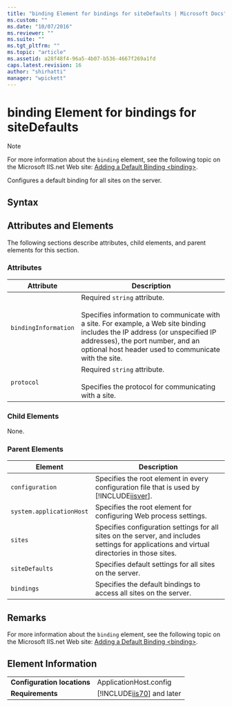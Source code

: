 ```yaml
---
title: "binding Element for bindings for siteDefaults | Microsoft Docs"
ms.custom: ""
ms.date: "10/07/2016"
ms.reviewer: ""
ms.suite: ""
ms.tgt_pltfrm: ""
ms.topic: "article"
ms.assetid: a28f48f4-96a5-4b07-b536-4667f269a1fd
caps.latest.revision: 16
author: "shirhatti"
manager: "wpickett"
---
```

# binding Element for bindings for siteDefaults
> [!NOTE]
>  For more information about the `binding` element, see the following topic on the Microsoft IIS.net Web site: [Adding a Default Binding \<binding>](http://www.iis.net/ConfigReference/system.applicationHost/sites/siteDefaults/bindings/binding).  
  
 Configures a default binding for all sites on the server.  
  
## Syntax  
  
## Attributes and Elements  
 The following sections describe attributes, child elements, and parent elements for this section.  
  
### Attributes  
  
|Attribute|Description|  
|---------------|-----------------|  
|`bindingInformation`|Required `string` attribute.<br /><br /> Specifies information to communicate with a site. For example, a Web site binding includes the IP address (or unspecified IP addresses), the port number, and an optional host header used to communicate with the site.|  
|`protocol`|Required `string` attribute.<br /><br /> Specifies the protocol for communicating with a site.|  
  
### Child Elements  
 None.  
  
### Parent Elements  
  
|Element|Description|  
|-------------|-----------------|  
|`configuration`|Specifies the root element in every configuration file that is used by [!INCLUDE[iisver](../../reference/admin/includes/iisver-md.md)].|  
|`system.applicationHost`|Specifies the root element for configuring Web process settings.|  
|`sites`|Specifies configuration settings for all sites on the server, and includes settings for applications and virtual directories in those sites.|  
|`siteDefaults`|Specifies default settings for all sites on the server.|  
|`bindings`|Specifies the default bindings to access all sites on the server.|  
  
## Remarks  
 For more information about the `binding` element, see the following topic on the Microsoft IIS.net Web site: [Adding a Default Binding \<binding>](http://www.iis.net/ConfigReference/system.applicationHost/sites/siteDefaults/bindings/binding).  
  
## Element Information  
  
|||  
|-|-|  
|**Configuration locations**|ApplicationHost.config|  
|**Requirements**|[!INCLUDE[iis70](../../reference/admin/includes/iis70-md.md)] and later|